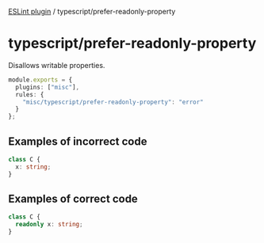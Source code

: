 [ESLint plugin](https://ilyub.github.io/eslint-plugin/) / typescript/prefer-readonly-property

# typescript/prefer-readonly-property

Disallows writable properties.

```ts
module.exports = {
  plugins: ["misc"],
  rules: {
    "misc/typescript/prefer-readonly-property": "error"
  }
};
```

## Examples of incorrect code

```ts
class C {
  x: string;
}
```

## Examples of correct code

```ts
class C {
  readonly x: string;
}
```